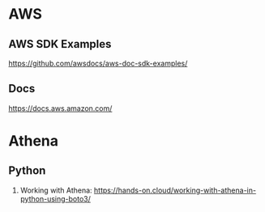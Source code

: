 # AWS #
## AWS SDK Examples ##
https://github.com/awsdocs/aws-doc-sdk-examples/

## Docs ##
https://docs.aws.amazon.com/




# Athena #
## Python ##
1. Working with Athena: https://hands-on.cloud/working-with-athena-in-python-using-boto3/
